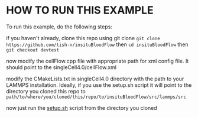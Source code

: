 # HOW TO RUN THIS EXAMPLE

To run this example, do the following steps:

if you haven't already, clone this repo using git clone 
`git clone https://github.com/tish-n/insituBloodFlow`
then 
`cd insituBloodFlow`
then
`git checkout devtest`

now modify the cellFlow.cpp file with appropriate path for xml config file. It should point to the singleCell4.0/cellFlow.xml

modify the CMakeLists.txt in singleCell4.0 directory with the path to your LAMMPS installation. Ideally, if you use the setup.sh script it will point to the directory you cloned this repo to
`path/to/where/you/cloned/this/repo/to/insituBloodFlow/src/lammps/src`

now just run the [setup.sh](../../setup.sh) script from the directory you cloned
